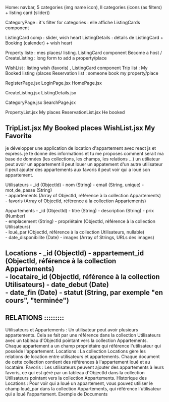 Home:   navbar, 5 categories (img name icon), 
        ll categories (icons (as filters) + listing card (slider))

CategoryPage : it's filter for categories : elle affiche ListingCards component

ListingCard comp : slider, wish heart
ListingDetails : détails de ListingCard + Booking (calender) + wish heart

Property liste : mes places/ listing. ListingCard component
Become a host / CreateListing : long form to add a property/place

WishList : listing wish (favoris) , ListingCard component
Trip list : My Booked listing /places
Reservation list : someone book my property/place

RegisterPage.jsx
LoginPage.jsx
HomePage.jsx

CreateListing.jsx
ListingDetails.jsx

CategoryPage.jsx
SearchPage.jsx

PropertyList.jsx        My places
ReservationList.jsx     He booked

TripList.jsx            My Booked places
WishList.jsx            My Favorite
-------------------------------------------------
je développer une application de location d'appartement avec react js et express.
je te donne des informations et tu me proposes comment serait ma base de données (les collections, les champs, les relations ...)
un utiliateur peut avoir un appartement
il peut louer un appatement d'un autre utilisateur
il peut ajouter des appartements aux favoris
il peut voir qui a loué son appartement.


Utilisateurs	- _id (ObjectId)  - nom (String)  - email (String, unique)  - mot_de_passe (String)  
                - appartements (Array of ObjectId, référence à la collection Appartements)  
                - favoris (Array of ObjectId, référence à la collection Appartements)

Appartements	- _id (ObjectId)  - titre (String)  - description (String)  - prix (Number)  
                - emplacement (String)  - propriétaire (ObjectId, référence à la collection Utilisateurs)  
                - loué_par (ObjectId, référence à la collection Utilisateurs, nullable)  
                - date_disponibilite (Date)  - images (Array of Strings, URLs des images)

Locations	    - _id (ObjectId)  - appartement_id (ObjectId, référence à la collection Appartements)  
                - locataire_id (ObjectId, référence à la collection Utilisateurs)  - date_debut (Date)  
                - date_fin (Date)  - statut (String, par exemple "en cours", "terminée")
-----------------------------------------------------
RELATIONS :::::::::
--------------------
Utilisateurs et Appartements :
Un utilisateur peut avoir plusieurs appartements. Cela se fait par une référence dans la collection Utilisateurs avec un tableau d'ObjectId pointant vers la collection Appartements.
Chaque appartement a un champ propriétaire qui référence l'utilisateur qui possède l'appartement.
Locations :
La collection Locations gère les relations de location entre utilisateurs et appartements. Chaque document de cette collection contient des références à l'appartement loué et au locataire.
Favoris :
Les utilisateurs peuvent ajouter des appartements à leurs favoris, ce qui est géré par un tableau d'ObjectId dans la collection Utilisateurs pointant vers la collection Appartements.
Historique des Locations :
Pour voir qui a loué un appartement, vous pouvez utiliser le champ loué_par dans la collection Appartements, qui référence l'utilisateur qui a loué l'appartement.
Exemple de Documents
